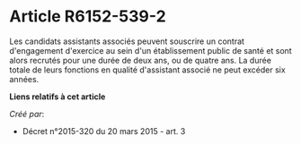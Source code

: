 # Article R6152-539-2

Les candidats assistants associés peuvent souscrire un contrat d'engagement d'exercice au sein d'un établissement public de
santé et sont alors recrutés pour une durée de deux ans, ou de quatre ans. La durée totale de leurs fonctions en qualité
d'assistant associé ne peut excéder six années.

**Liens relatifs à cet article**

_Créé par_:

  - Décret n°2015-320 du 20 mars 2015 - art. 3
